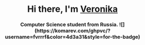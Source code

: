 <h1 align="center">Hi there, I'm <a href="https://github.com/fvrrrf" target="_blank">Veronika</a>
<h3 align="center">Computer Science student from Russia.</a>
![](https://komarev.com/ghpvc/?username=fvrrrf&color=4d3a31&style=for-the-badge)
